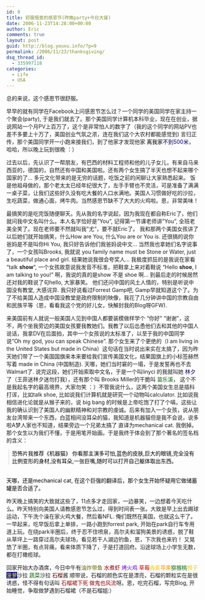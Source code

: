 ```yaml
---
id: 9
title: 舒服惬意的感恩节(昨晚party+今日大餐)
date: 2006-11-23T14:28:00+00:00
author: Eric
comments: true
layout: post
guid: http://blog.youxu.info/?p=9
permalink: /2006/11/23/thanksgiving/
dsq_thread_id:
  - 335997118
categories:
  - Life
  - USA
---
```

总的来说，这个感恩节很舒服。
  
早早的就有同学在Facebook上问感恩节怎么过？一个同学的美国同学在家主持一个聚会(party), 于是我们就去了。那个美国同学计算机本科毕业，现在在创业，据说网站一个月PV上百万了，这个是非常怕人的数字了（我的这个同学的网站PV也差不多要上十万了，美国创业气氛之浓，连在我们这个大农村都能感觉到) 言归正传，那个美国同学开一小跑来接我们，到了他家才发现他家 <span style="color: #000000">离我家</span><span style="color: #000066">不到500米</span>，哈哈，所以晚上玩到很晚 ：）
  
过去以后，先认识了一帮朋友，有巴西的材料工程师和他的儿子女儿，有来自马来西亚的，德国的，自然还有中国和美国啦。还有两个女生搞了半天也想不起来哪个国家的了&#8230; 多元文化带来的是无穷的话题，吃饭之前的闲聊让大家熟悉起来。 饭是他祖母做的，那个老太太已经年纪很大了，左手手臂也不灵活，可是准备了满满一桌子菜，让我们这些好久没有吃大餐的人口水满地。美国人习惯做好吃的沙拉，生吃蔬菜，做通心面，烤牛肉。当然感恩节缺不了大大的火鸡啦。恩，非常美味！

最搞笑的是吃完饭随便聊天。先从我的名字说起，因为我现在都自称Eric了，他们就问我中文名叫什么。本人名字恰好是&#8221;You&#8221;, 记得第一节课老师讲&#8221;You&#8221;, 全班老美全笑了。现在老师要不然就叫我&#8221;尤&#8221;，要不就Eric了。 我和那两个美国女孩讲了以后她们就开始搞笑，什么How are You, 什么You are or You is. 还很搞的说你爸妈是不是叫你Hi You, 我只好告诉他们我爸妈说中文&#8230; 当然我也拿她们名字说事了，一个女孩叫Brooks, 我就说 you family name must be Stone or Water, just a beautiful place and girl. 结果她说我很会夸奖人&#8230; 我极度抓狂的是我说在家看 &#8220;talk **show**&#8220;, 一个女孩故意说我发音不标准，把鞋拿上来对着鞋说 &#8220;Hello **shoe**, I am talking to you!&#8221; 啊，我说的真的是show 不是 shoe 啊&#8230; 到最后走的时候居然还对我的鞋说了句hello, 大家暴笑。 他们还问中国的风土人情的，特别是听说中国没有教堂, 大感诧异. 我只好说看过Forrest Gamp吧, Gamp早就知道这个了。为了不给美国人造成中国没教堂是政府限制的映像，我花了几分钟讲中国的宗教自由和民族平等（恩，看看我这个党的好儿女，快解封我的Blog呀GFW).

来美国前有人就说一般美国人见到中国人都要装模做样学个 &#8220;你好&#8221; &#8220;谢谢&#8221;，这不，两个坐我旁边的美国女孩要我教她们。我教了以后怂恿他们去和其他的中国人说话，我拿DV在后面拍，其中一个女孩说的太标准了，以至于我的中国同学说&#8221;Oh my god, you can speak Chinese&#8221;. 那个女生来了个更绝的（I am living in the United States but made in China）这句话在当时说出来实在太搞了，因为昨天她们带了一个美国国旗来本来要给我们宣传美国文化，结果国旗上的小标签赫然写着 made in China (中国制造). 天哪，她们当时窘的一塌，于是发誓再也不去Walmart了. 说完这段，她们开始索取中文名，于是一个叫linyci 的我就叫她 <span style="color: #000066">林夕</span>了（王菲迷林夕迷勿打我），还有那个叫 Brooks Miller的干脆叫 <span style="color: #006600">苗乐溪</span>， 这个不是我起名字的最高境界，大家勿笑 ：）不管我说什么，这两个美国女生总是插科打诨，比如talk shoe, 比如说我们计算机就是研究一个动物叫calculator. 比如说我相信进化论就是从猴子来的，说 big bang 的时候是上帝吃饱了打了个嗝，这些让我的确认识到了美国人的幽默精神和对宗教的虔诚。后来有加入一个女孩，说从朋友台湾带来一个东西，白蓝相间没耳朵的猫，我知道是机器猫但是我不会说，说多啦A梦人家也不知道，结果旁边一个兄弟太搞了 直译为mechanical cat. 我倒掉。那个女生以为我们不懂，于是用笔开始画。于是我终于体会到了那个著名的签名档的含义：

<blockquote style="border-left: 1px solid #cccccc; margin: 0pt 0pt 0pt 0.8ex; padding-left: 1ex" class="gmail_quote">
  <p>
    <span style="color: #000000">恐怖片我推荐《机器猫》 你看那主演多可怕,蓝色的皮肤,巨大的眼镜,完全没有比例变形的身材,没有耳朵,一张巨嘴,随时可以打开自己躯体取出东西。 </span>
  </p>
</blockquote>

<span style="color: #000000"><br /> 天哪，还是mechanical cat, 在这个巨强的翻译后，那个女生开始怀疑用它做储蓄罐是否合适了。</span>
  
昨天晚上搞笑的大致就这些了，11点多才走回家，一边暴笑，一边想着今天吃什么。昨天特别向美国人请教感恩节怎么过，得到时间表一张。大致是早上出去踢球运动，下午洗个澡在家火鸡大餐，然后看NFL. 俺们既然在美国，也就这么干了。 一早起来，吃早饭后拿上单排，一路小跑到forrest park, 开始在park自行车专用道上玩。在绕park半圈后，终于忍不住喷泉，高尔夫和溜狗美景的诱惑，脱了鞋从草坪上一路穿过高尔夫球场，看见若干人湖边钓鱼，恩，下次我也来钓！ 又晃悠了半圈，有点背痛，看来体质下降了，于是打道回府。沿途球场上小学生无数，都在打橄榄球。
  
回家开始大办酒席，今日中午有<span style="color: #000099"></span><span style="color: #666600">油炸带鱼</span> <span style="color: #990000">水煮虾</span> <span style="color: #6600cc">烤火鸡</span>  <span style="color: #cc0000">草莓</span><span style="color: #ffcc00">香蕉</span><span style="color: #ff9900">苹果</span><span style="color: #006600">猕猴桃</span><span style="color: #ffcc00">橙子</span> <span style="color: #ffff00; background-color: #000099">菠萝</span>沙拉 <span style="color: #006600">蔬菜</span>沙拉 <span style="color: #660000">石榴</span>酱 顺带说，石榴的颜色实在是漂亮，石榴的颗粒实在是很诱惑，怪不得有句话叫 <span style="color: #990000">石榴裙下死 做鬼也风流</span>呀。恩，吃完石榴，写完Blog, 开始睡觉，争取做梦遇到石榴裙（不是石榴姐:）